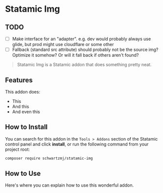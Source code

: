 # Statamic Img

## TODO

- [ ] Make interface for an "adapter". e.g. dev would probably always use glide, but prod might use cloudflare or some
  other
- [ ] Fallback (standard src attribute) should probably not be the source img? Optimize it somehow? Or will it fall back
  if others aren't found?

> Statamic Img is a Statamic addon that does something pretty neat.

## Features

This addon does:

- This
- And this
- And even this

## How to Install

You can search for this addon in the `Tools > Addons` section of the Statamic control panel and click **install**, or
run the following command from your project root:

```bash
composer require schwartzmj/statamic-img
```

## How to Use

Here's where you can explain how to use this wonderful addon.
